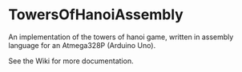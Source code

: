 # TowersOfHanoiAssembly
An implementation of the towers of hanoi game, written in assembly language for an Atmega328P (Arduino Uno).

See the Wiki for more documentation.
